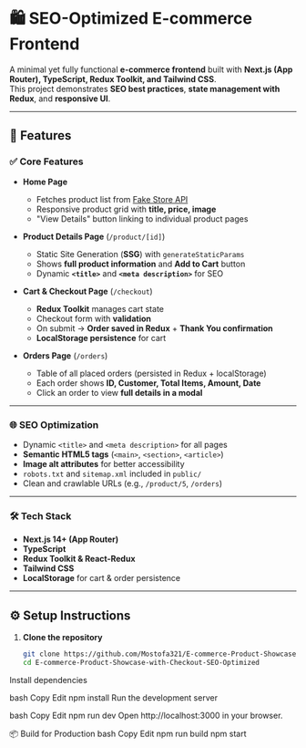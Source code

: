 # 🛍️ SEO-Optimized E-commerce Frontend

A minimal yet fully functional **e-commerce frontend** built with **Next.js (App Router), TypeScript, Redux Toolkit, and Tailwind CSS**.  
This project demonstrates **SEO best practices**, **state management with Redux**, and **responsive UI**.

---

## 📌 Features

### ✅ Core Features
- **Home Page**
  - Fetches product list from [Fake Store API](https://fakestoreapi.com/products)
  - Responsive product grid with **title, price, image**
  - "View Details" button linking to individual product pages

- **Product Details Page** (`/product/[id]`)
  - Static Site Generation (**SSG**) with `generateStaticParams`
  - Shows **full product information** and **Add to Cart** button
  - Dynamic **`<title>`** and **`<meta description>`** for SEO

- **Cart & Checkout Page** (`/checkout`)
  - **Redux Toolkit** manages cart state
  - Checkout form with **validation**
  - On submit → **Order saved in Redux** + **Thank You confirmation**
  - **LocalStorage persistence** for cart

- **Orders Page** (`/orders`)
  - Table of all placed orders (persisted in Redux + localStorage)
  - Each order shows **ID, Customer, Total Items, Amount, Date**
  - Click an order to view **full details in a modal**

---

### 🌐 SEO Optimization
- Dynamic `<title>` and `<meta description>` for all pages
- **Semantic HTML5 tags** (`<main>`, `<section>`, `<article>`)
- **Image alt attributes** for better accessibility
- `robots.txt` and `sitemap.xml` included in `public/`
- Clean and crawlable URLs (e.g., `/product/5`, `/orders`)

---

### 🛠️ Tech Stack
- **Next.js 14+ (App Router)**
- **TypeScript**
- **Redux Toolkit & React-Redux**
- **Tailwind CSS**
- **LocalStorage** for cart & order persistence

---
## ⚙️ Setup Instructions

1. **Clone the repository**
   ```bash
   git clone https://github.com/Mostofa321/E-commerce-Product-Showcase-with-Checkout-SEO-Optimized.git
   cd E-commerce-Product-Showcase-with-Checkout-SEO-Optimized
Install dependencies

bash
Copy
Edit
npm install
Run the development server

bash
Copy
Edit
npm run dev
Open http://localhost:3000 in your browser.

📦 Build for Production
bash
Copy
Edit
npm run build
npm start
